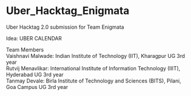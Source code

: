 # Uber_Hacktag_Enigmata
Uber Hacktag 2.0 submission for Team Enigmata<br />

Idea: UBER CALENDAR<br />

Team Members<br />
Vaishnavi Malwade: Indian Institute of Technology (IIT), Kharagpur UG 3rd year<br />
Rutvij Menavlikar: International Institute of Information Technology (IIIT), Hyderabad UG 3rd year <br />
Tanmay Devale: Birla Institute of Technology and Sciences (BITS), Pilani, Goa Campus UG 3rd year<br />
 
